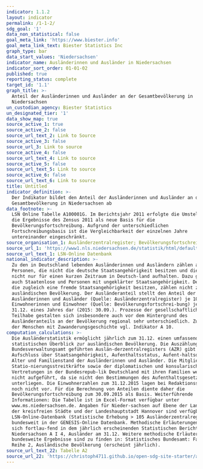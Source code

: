 ```yaml
---
indicator: 1.1.2
layout: indicator
permalink: /1-1-2/
sdg_goal: '1'
data_non_statistical: false
goal_meta_link: 'https://www.biester.info'
goal_meta_link_text: Biester Statistics Inc
graph_type: bar
data_start_values: 'Niedersachsen'
indicator_name: Ausländerinnen und Ausländer in Niedersachsen
indicator_sort_order: 01-01-02
published: true
reporting_status: complete
target_id: '1.1'
graph_title: >-
  Anteil der Ausländerinnen und Ausländer an der Gesamtbevölkerung in
  Niedersachsen
un_custodian_agency: Biester Statistics
un_designated_tier: '1'
data_show_map: true
source_active_1: true
source_active_2: false
source_url_text_2: Link to Source
source_active_3: false
source_url_3: Link to source
source_active_4: false
source_url_text_4: Link to source
source_active_5: false
source_url_text_5: Link to source
source_active_6: false
source_url_text_6: Link to source
title: Untitled
indicator_definition: >-
  Der Indikator bildet den Anteil der Ausländerinnen und Ausländer an der
  Gesamtbevölkerung in Niedersachsen ab
data_footnote: >-
  LSN Online Tabelle A100001G. Im Berichtsjahr 2011 erfolgte die Umstellung auf
  die Ergebnisse des Zensus 2011 als neue Basis für die
  Bevölkerungsfortschreibung. Aufgrund der unterschiedlichen
  Fortschreibungsbasis ist die Vergleichbarkeit der einzelnen Jahre
  untereinander eingeschränkt.
source_organisation_1: Ausländerzentralregister; Bevölkerungsfortschreibung
source_url_1: 'https://www1.nls.niedersachsen.de/statistik/html/default.asp'
source_url_text_1: LSN-Online Datenbank
national_indicator_description: >-
  Zu den in Deutschland lebenden Ausländerinnen und Ausländern zählen alle
  Personen, die nicht die deutsche Staatsangehörigkeit besitzen und die sich
  nicht nur für einen kurzen Zeitraum in Deutsch-land aufhalten. Dazu gehören
  auch Staatenlose und Personen mit ungeklärter Staatsangehörigkeit. Deutsche,
  die zugleich eine fremde Staatsangehörigkeit besitzen, zählen nicht zur
  ausländischen Bevölkerung. Der Ausländeranteil stellt den Anteil der
  Ausländerinnen und Ausländer (Quelle: Ausländerzentralregister) je 100
  Einwohnerinnen und Einwohner (Quelle: Bevölkerungsfortschrei-bung) jeweils zum
  31.12. eines Jahres dar (2015: 30.09.). Prozesse der gesellschaftlichen
  Teilhabe gestalten sich insbesondere auch vor dem Hintergrund des
  Ausländeranteils an der Bevölkerung regional sehr unterschiedlich. Zum Anteil
  der Menschen mit Zuwanderungsgeschichte vgl. Indikator A 10.
computation_calculations: >-
  Die Ausländerstatistik ermöglicht jährlich zum 31.12. einen umfassenden
  statistischen Überblick zur ausländischen Bevölkerung. Die Auszählung des beim
  Bundesverwaltungsamt geführten Auslän-derzentralregisters (AZR) gibt
  Aufschluss über Staatsangehörigkeit, Aufenthaltsstatus, Aufent-haltsdauer,
  Alter und Familienstand der Ausländerinnen und Ausländer. Die Mitglieder der
  Statio-nierungsstreitkräfte sowie der diplomatischen und konsularischen
  Vertretungen in der Bundesrepub-lik Deutschland mit ihren Familien werden
  nicht aufgeführt, da sie nicht den Bestimmungen des Aufenthaltsgesetzes
  unterliegen. Die Einwohnerzahlen zum 31.12.2015 lagen bei Redaktionsschluss
  noch nicht vor. Für die Berechnung von Anteilen diente daher die
  Bevölkerungsfortschreibung zum 30.09.2015 als Basis. Weiterführende
  Informationen: Die Tabelle ist im Excel-Format verfügbar unter
  www.ms.niedersachsen.de. Angaben für Nieder-sachsen auf Ebene der Landkreise,
  der kreisfreien Städte und der Landeshauptstadt Hannover sind verfügbar in der
  LSN-Online-Datenbank (Statistische Erhebung > 105 Ausländerzentralregister),
  bundesweit in der GENESIS-Online Datenbank. Methodische Erläuterungen finden
  sich fortlau-fend in dem jährlich erscheinenden Statistischen Bericht
  Niedersachsen A I 4, Ausländer am 31.12. Weitere methodische Erläuterungen und
  bundesweite Ergebnisse sind zu finden in: Statistisches Bundesamt: Fachserie 1
  Reihe 2, Ausländische Bevölkerung (erscheint jährlich).
source_url_text_22: Tabelle A2
source_url_22: 'https://christoph4711.github.io/open-sdg-site-starter/assets/data/A1.xlsx'
---
```

